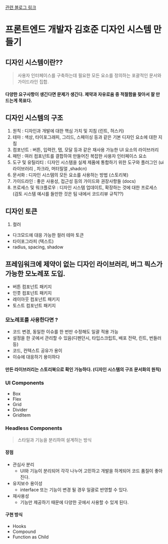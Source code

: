 [관련 블로그 링크](https://velog.io/@ghwns1007/%EB%94%94%EC%9E%90%EC%9D%B8-%EC%8B%9C%EC%8A%A4%ED%85%9C-%EB%A7%8C%EB%93%A4%EA%B8%B0)
# 프론트엔드 개발자 김호준 디자인 시스템 만들기

## 디자인 시스템이란?? 
> 사용자 인터페이스를 구축하는데 필요한 모든 요소를 정의하는 포괄적인 문서와 가이드라인 집합.


#### 다양한 요구사항이 생긴다면 문제가 생긴다. 제약과 자유로움 중 적절함을 찾아서 잘 만드는게 목표다.

## 디자인 시스템의 구조 

1. 원칙 : 디자인과 개발에 대한 핵심 가치 및 지침 (린트, 허스키)
2. 테마 : 색상, 타이포그래피, 그리드, 스페이싱 등과 같은 기본 디자인 요소에 대한 지침
3. 컴포넌트 : 버튼, 입력란, 탭, 모달 등과 같은 재사용 가능한 UI 요소의 라이브러리
4. 패턴 : 여러 컴포넌트를 결합하여 만들어진 복잡한 사용자 인터페이스 요소
5. 도구 및 유틸리티 : 디자인 시스템을 실제 제품에 통합하기 위한 도구와 플러그인 (ui 라이브러리 , 차크라, 머터릴얼 ,shadcn)
6. 문서화 : 디자인 시스템의 모든 요소를 사용하는 방법 (스토리북)
7. 가이드라인 : 좋은 사용성, 접근성 등의 가이드와 권장사항들 (docs)
8. 프로세스 및 워크플로우 : 디자인 시스템 업데이트, 확장하는 것에 대한 프로세스 (검토 시스템 예시를 들만한 것은 팀 내에서 코드리뷰 규칙??)

## 디자인 토큰 
1. 컬러
- 다크모드에 대응 가능한 컬러 테마 토큰
- 타이포그라피 (텍스트)
- radius, spacing, shadow

## 프레임워크에 제약이 없는 디자인 라이브러리, 버그 픽스가 가능한 모노레포 도입.
- 버튼 컴포넌트 패키지
- 인풋 컴포넌트 패키지
- 레이아웃 컴포넌트 패키지
- 토스트 컴포넌트 패키지

### 모노레포를 사용한다면 ? 
- 코드 변경, 동일한 이슈를 한 번만 수정해도 일괄 적용 가능
- 설정을 한 곳에서 관리할 수 있음(디펜던시, 타입스크립트, 배포 전략, 린트, 번들러 등)
- 코드, 컨텍스트 공유가 용이
- 이슈에 대응하기 용이하다

#### 만든 라이브러리는 스토리북으로 확인 가능하다. (디자인 시스템의 구조 문서화의 원칙)

### UI Components
- Box
- Flex
- Grid
- Divider
- GridItem

### Headless Components
> 스타일과 기능을 분리하여 설계하는 방식
#### 장점
- 관심사 분리
  - UI와 기능이 분리되어 각각 나누어 고민하고 개발을 하게되어 코드 품질이 좋아진다.
- 유지보수 용이성
  - interface 또는 기능이 변경 될 경우 일괄로 반영할 수 있다.
- 재사용성
  - 기능만 제공하기 때문에 다양한 곳에서 사용할 수 있게 된다.

#### 구현 방식
- Hooks
- Compound
- Function as Child
